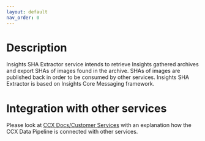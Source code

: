 ```yaml
---
layout: default
nav_order: 0
---
```


# Description

Insights SHA Extractor service intends to retrieve Insights gathered archives
and export SHAs of images found in the archive. SHAs of images are published
back in order to be consumed by other services. Insights SHA Extractor is based
on Insights Core Messaging framework.

# Integration with other services

Please look at [CCX Docs/Customer
Services](https://ccx-docs.cloud.paas.psi.redhat.com//customer/index.html) with
an explanation how the CCX Data Pipeline is connected with other services.
